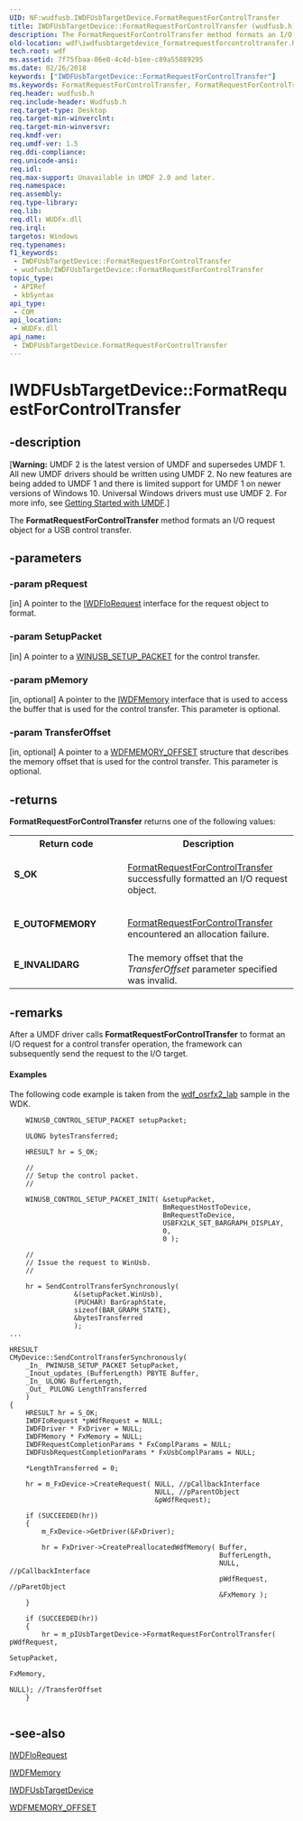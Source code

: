 ```yaml
---
UID: NF:wudfusb.IWDFUsbTargetDevice.FormatRequestForControlTransfer
title: IWDFUsbTargetDevice::FormatRequestForControlTransfer (wudfusb.h)
description: The FormatRequestForControlTransfer method formats an I/O request object for a USB control transfer.
old-location: wdf\iwdfusbtargetdevice_formatrequestforcontroltransfer.htm
tech.root: wdf
ms.assetid: 7f75fbaa-06e8-4c4d-b1ee-c89a55889295
ms.date: 02/26/2018
keywords: ["IWDFUsbTargetDevice::FormatRequestForControlTransfer"]
ms.keywords: FormatRequestForControlTransfer, FormatRequestForControlTransfer method, FormatRequestForControlTransfer method,IWDFUsbTargetDevice interface, IWDFUsbTargetDevice interface,FormatRequestForControlTransfer method, IWDFUsbTargetDevice.FormatRequestForControlTransfer, IWDFUsbTargetDevice::FormatRequestForControlTransfer, UMDFUSBref_01a86f28-7a72-4d7b-a2f5-1e254fb26192.xml, umdf.iwdfusbtargetdevice_formatrequestforcontroltransfer, wdf.iwdfusbtargetdevice_formatrequestforcontroltransfer, wudfusb/IWDFUsbTargetDevice::FormatRequestForControlTransfer
req.header: wudfusb.h
req.include-header: Wudfusb.h
req.target-type: Desktop
req.target-min-winverclnt: 
req.target-min-winversvr: 
req.kmdf-ver: 
req.umdf-ver: 1.5
req.ddi-compliance: 
req.unicode-ansi: 
req.idl: 
req.max-support: Unavailable in UMDF 2.0 and later.
req.namespace: 
req.assembly: 
req.type-library: 
req.lib: 
req.dll: WUDFx.dll
req.irql: 
targetos: Windows
req.typenames: 
f1_keywords:
 - IWDFUsbTargetDevice::FormatRequestForControlTransfer
 - wudfusb/IWDFUsbTargetDevice::FormatRequestForControlTransfer
topic_type:
 - APIRef
 - kbSyntax
api_type:
 - COM
api_location:
 - WUDFx.dll
api_name:
 - IWDFUsbTargetDevice.FormatRequestForControlTransfer
---
```


# IWDFUsbTargetDevice::FormatRequestForControlTransfer


## -description

<p class="CCE_Message">[<b>Warning:</b> UMDF 2 is the latest version of UMDF and supersedes UMDF 1.  All new UMDF drivers should be written using UMDF 2.  No new features are being added to UMDF 1 and there is limited support for UMDF 1 on newer versions of Windows 10.  Universal Windows drivers must use UMDF 2.  For more info, see <a href="/windows-hardware/drivers/wdf/getting-started-with-umdf-version-2">Getting Started with UMDF</a>.]

The <b>FormatRequestForControlTransfer</b> method formats an I/O request object for a USB control transfer.

## -parameters

### -param pRequest 

[in]
A pointer to the <a href="/windows-hardware/drivers/ddi/wudfddi/nn-wudfddi-iwdfiorequest">IWDFIoRequest</a> interface for the request object to format.

### -param SetupPacket 

[in]
A pointer to a <a href="/windows/win32/api/winusb/ns-winusb-winusb_setup_packet">WINUSB_SETUP_PACKET</a> for the control transfer.

### -param pMemory 

[in, optional]
A pointer to the <a href="/windows-hardware/drivers/ddi/wudfddi/nn-wudfddi-iwdfmemory">IWDFMemory</a> interface that is used to access the buffer that is used for the control transfer. This parameter is optional.

### -param TransferOffset 

[in, optional]
A pointer to a <a href="/windows-hardware/drivers/ddi/wudfddi_types/ns-wudfddi_types-_wdfmemory_offset">WDFMEMORY_OFFSET</a> structure that describes the memory offset that is used for the control transfer. This parameter is optional.

## -returns

<b>FormatRequestForControlTransfer</b> returns one of the following values: 

<table>
<tr>
<th>Return code</th>
<th>Description</th>
</tr>
<tr>
<td width="40%">
<dl>
<dt><b>S_OK </b></dt>
</dl>
</td>
<td width="60%">

<a href="/windows-hardware/drivers/ddi/wudfusb/nf-wudfusb-iwdfusbtargetdevice-formatrequestforcontroltransfer">FormatRequestForControlTransfer</a> successfully formatted an I/O request object. 

</td>
</tr>
<tr>
<td width="40%">
<dl>
<dt><b>E_OUTOFMEMORY </b></dt>
</dl>
</td>
<td width="60%">

<a href="/windows-hardware/drivers/ddi/wudfusb/nf-wudfusb-iwdfusbtargetdevice-formatrequestforcontroltransfer">FormatRequestForControlTransfer</a> encountered an allocation failure.

</td>
</tr>
<tr>
<td width="40%">
<dl>
<dt><b>E_INVALIDARG </b></dt>
</dl>
</td>
<td width="60%">
The memory offset that the <i>TransferOffset</i> parameter specified was invalid.

</td>
</tr>
</table>

## -remarks

After a UMDF driver calls <b>FormatRequestForControlTransfer</b> to format an I/O request for a control transfer operation, the framework can subsequently send the request to the I/O target.


#### Examples

The following code example is taken from the <a href="/samples/browse/?redirectedfrom=MSDN-samples">wdf_osrfx2_lab</a> sample in the WDK.


```
    WINUSB_CONTROL_SETUP_PACKET setupPacket;

    ULONG bytesTransferred;

    HRESULT hr = S_OK;

    //
    // Setup the control packet.
    //

    WINUSB_CONTROL_SETUP_PACKET_INIT( &setupPacket,
                                      BmRequestHostToDevice,
                                      BmRequestToDevice,
                                      USBFX2LK_SET_BARGRAPH_DISPLAY,
                                      0,
                                      0 );

    //
    // Issue the request to WinUsb.
    //

    hr = SendControlTransferSynchronously(
                &(setupPacket.WinUsb),
                (PUCHAR) BarGraphState,
                sizeof(BAR_GRAPH_STATE),
                &bytesTransferred
                );
...

HRESULT
CMyDevice::SendControlTransferSynchronously(
    _In_ PWINUSB_SETUP_PACKET SetupPacket,
    _Inout_updates_(BufferLength) PBYTE Buffer,
    _In_ ULONG BufferLength,
    _Out_ PULONG LengthTransferred
    )
{
    HRESULT hr = S_OK;
    IWDFIoRequest *pWdfRequest = NULL;
    IWDFDriver * FxDriver = NULL;
    IWDFMemory * FxMemory = NULL; 
    IWDFRequestCompletionParams * FxComplParams = NULL;
    IWDFUsbRequestCompletionParams * FxUsbComplParams = NULL;

    *LengthTransferred = 0;
    
    hr = m_FxDevice->CreateRequest( NULL, //pCallbackInterface
                                    NULL, //pParentObject
                                    &pWdfRequest);

    if (SUCCEEDED(hr))
    {
        m_FxDevice->GetDriver(&FxDriver);

        hr = FxDriver->CreatePreallocatedWdfMemory( Buffer,
                                                    BufferLength,
                                                    NULL, //pCallbackInterface
                                                    pWdfRequest, //pParetObject
                                                    &FxMemory );
    }

    if (SUCCEEDED(hr))
    {
        hr = m_pIUsbTargetDevice->FormatRequestForControlTransfer( pWdfRequest,
                                                                   SetupPacket,
                                                                   FxMemory,
                                                                   NULL); //TransferOffset
    }                                                          
      

```


## -see-also

<a href="/windows-hardware/drivers/ddi/wudfddi/nn-wudfddi-iwdfiorequest">IWDFIoRequest</a>



<a href="/windows-hardware/drivers/ddi/wudfddi/nn-wudfddi-iwdfmemory">IWDFMemory</a>



<a href="/windows-hardware/drivers/ddi/wudfusb/nn-wudfusb-iwdfusbtargetdevice">IWDFUsbTargetDevice</a>



<a href="/windows-hardware/drivers/ddi/wudfddi_types/ns-wudfddi_types-_wdfmemory_offset">WDFMEMORY_OFFSET</a>